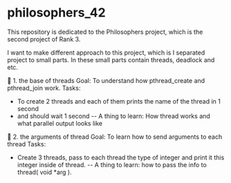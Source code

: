# philosophers_42
This repository is dedicated to the Philosophers project, which is the second project of Rank 3.

I want to make different approach to this project, which is I separated project to small
parts. In these small parts contain threads, deadlock and etc.

🧩 1. the base of threads
Goal: To understand how pthread_create and pthread_join work.
Tasks:
 * To create 2 threads and each of them prints the name of the thread in 1 second
 * and should wait 1 second
 -- A thing to learn: How thread works and what parallel output looks like

🧩 2. the arguments of thread
Goal: To learn how to send arguments to each thread
Tasks:
 * Create 3 threads, pass to each thread the type of integer and print it this integer inside of thread.
 -- A thing to learn: how to pass the info to thread( void *arg ).